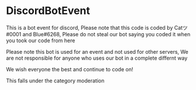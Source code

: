 # DiscordBotEvent

This is a bot event for discord, Please note that this code is coded by Catツ#0001 and Blue#6268, Please do not steal our bot saying you coded it when you took our code from here



Please note this bot is used for an event and not used for other servers, We are not responsible for anyone who uses our bot in a complete differnt way



We wish everyone the best and continue to code on!

This falls under the category moderation 
